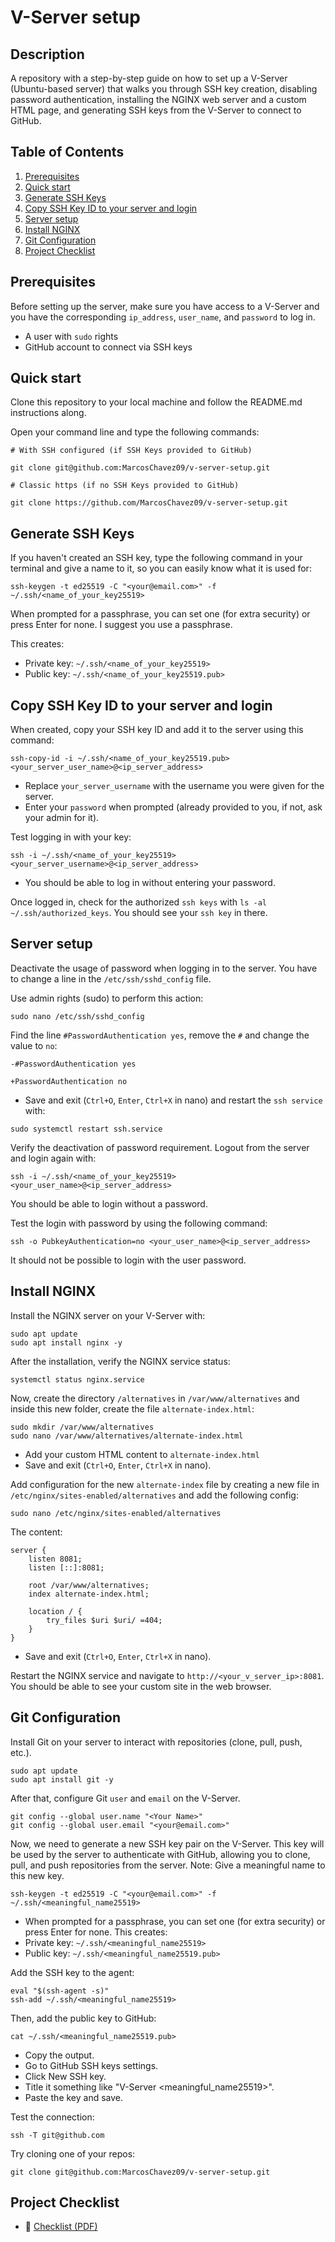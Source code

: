 # V-Server setup

## Description
A repository with a step-by-step guide on how to set up a V-Server (Ubuntu-based server) that walks you through SSH key creation, disabling password authentication, installing the NGINX web server and a custom HTML page, and generating SSH keys from the V-Server to connect to GitHub.

## Table of Contents

1. [Prerequisites](#prerequisites)
2. [Quick start](#quick-start)
3. [Generate SSH Keys](#generate-ssh-keys)
4. [Copy SSH Key ID to your server and login](#copy-ssh-key-id-to-your-server-and-login)
5. [Server setup](#server-setup)
6. [Install NGINX](#install-nginx)
7. [Git Configuration](#git-configuration)
8. [Project Checklist](#project-checklist)

## Prerequisites

Before setting up the server, make sure you have access to a V-Server and you have the corresponding `ip_address`, `user_name`, and `password` to log in.

- A user with `sudo` rights
- GitHub account to connect via SSH keys

## Quick start

Clone this repository to your local machine and follow the README.md instructions along.

Open your command line and type the following commands:

```
# With SSH configured (if SSH Keys provided to GitHub)

git clone git@github.com:MarcosChavez09/v-server-setup.git

# Classic https (if no SSH Keys provided to GitHub)

git clone https://github.com/MarcosChavez09/v-server-setup.git
```

## Generate SSH Keys

If you haven't created an SSH key, type the following command in your terminal and give a name to it, so you can easily know what it is used for:

```
ssh-keygen -t ed25519 -C "<your@email.com>" -f ~/.ssh/<name_of_your_key25519>
```

When prompted for a passphrase, you can set one (for extra security) or press Enter for none. I suggest you use a passphrase.

This creates:
- Private key: `~/.ssh/<name_of_your_key25519>`
- Public key: `~/.ssh/<name_of_your_key25519.pub>`

## Copy SSH Key ID to your server and login

When created, copy your SSH key ID and add it to the server using this command:

```
ssh-copy-id -i ~/.ssh/<name_of_your_key25519.pub> <your_server_user_name>@<ip_server_address>
```
- Replace `your_server_username` with the username you were given for the server.
- Enter your `password` when prompted (already provided to you, if not, ask your admin for it).

Test logging in with your key:
```
ssh -i ~/.ssh/<name_of_your_key25519> <your_server_username>@<ip_server_address>
```
- You should be able to log in without entering your password.

Once logged in, check for the authorized `ssh keys` with `ls -al ~/.ssh/authorized_keys`. You should see your `ssh key` in there.

## Server setup

Deactivate the usage of password when logging in to the server. You have to change a line in the `/etc/ssh/sshd_config` file.

Use admin rights (sudo) to perform this action:
```
sudo nano /etc/ssh/sshd_config
```
Find the line `#PasswordAuthentication yes`, remove the `#` and change the value to `no`:

```
-#PasswordAuthentication yes

+PasswordAuthentication no
```
- Save and exit (`Ctrl+O`, `Enter`, `Ctrl+X` in nano) and restart the `ssh service` with:
```
sudo systemctl restart ssh.service
```
Verify the deactivation of password requirement. Logout from the server and login again with:

```
ssh -i ~/.ssh/<name_of_your_key25519> <your_user_name>@<ip_server_address>
```

You should be able to login without a password.

Test the login with password by using the following command:

```
ssh -o PubkeyAuthentication=no <your_user_name>@<ip_server_address>
```
It should not be possible to login with the user password.

## Install NGINX

Install the NGINX server on your V-Server with:
```
sudo apt update
sudo apt install nginx -y
```
After the installation, verify the NGINX service status:

```
systemctl status nginx.service
```
Now, create the directory `/alternatives` in `/var/www/alternatives` and inside this new folder, create the file `alternate-index.html`:
```
sudo mkdir /var/www/alternatives
sudo nano /var/www/alternatives/alternate-index.html
```
- Add your custom HTML content to `alternate-index.html`
- Save and exit (`Ctrl+O`, `Enter`, `Ctrl+X` in nano).

Add configuration for the new `alternate-index` file by creating a new file in `/etc/nginx/sites-enabled/alternatives` and add the following config:
```
sudo nano /etc/nginx/sites-enabled/alternatives
```
The content:
```
server {
    listen 8081;
    listen [::]:8081;

    root /var/www/alternatives;
    index alternate-index.html;

    location / {
        try_files $uri $uri/ =404;
    }
}
```
- Save and exit (`Ctrl+O`, `Enter`, `Ctrl+X` in nano).

Restart the NGINX service and navigate to `http://<your_v_server_ip>:8081`. You should be able to see your custom site in the web browser.

## Git Configuration

Install Git on your server to interact with repositories (clone, pull, push, etc.).

```
sudo apt update
sudo apt install git -y
```

After that, configure Git `user` and `email` on the V-Server.
```
git config --global user.name "<Your Name>"
git config --global user.email "<your@email.com>"
```

Now, we need to generate a new SSH key pair on the V-Server. This key will be used by the server to authenticate with GitHub, allowing you to clone, pull, and push repositories from the server.
Note: Give a meaningful name to this new key.
```
ssh-keygen -t ed25519 -C "<your@email.com>" -f ~/.ssh/<meaningful_name25519>
```
- When prompted for a passphrase, you can set one (for extra security) or press Enter for none.
This creates:
- Private key: `~/.ssh/<meaningful_name25519>`
- Public key: `~/.ssh/<meaningful_name25519.pub>`

Add the SSH key to the agent:
```
eval "$(ssh-agent -s)"
ssh-add ~/.ssh/<meaningful_name25519>
```
Then, add the public key to GitHub:

```
cat ~/.ssh/<meaningful_name25519.pub>
```
- Copy the output.
- Go to GitHub SSH keys settings.
- Click New SSH key.
- Title it something like "V-Server <meaningful_name25519>".
- Paste the key and save.

Test the connection:
```
ssh -T git@github.com
```
Try cloning one of your repos:
```
git clone git@github.com:MarcosChavez09/v-server-setup.git
```
## Project Checklist

- 📄 [Checklist (PDF)](docs/checklist.pdf)